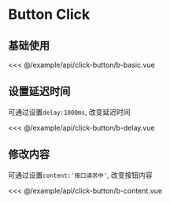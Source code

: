 # Button Click

## 基础使用

<demo src="click-button/b-basic" dir="api">

<<< @/example/api/click-button/b-basic.vue
</demo>

## 设置延迟时间

可通过设置`delay:1000ms`, 改变延迟时间

<demo src="click-button/b-delay" dir="api">

<<< @/example/api/click-button/b-delay.vue
</demo>

## 修改内容

可通过设置`content:'接口请求中'`, 改变按钮内容

<demo src="click-button/b-content" dir="api">

<<< @/example/api/click-button/b-content.vue
</demo>
